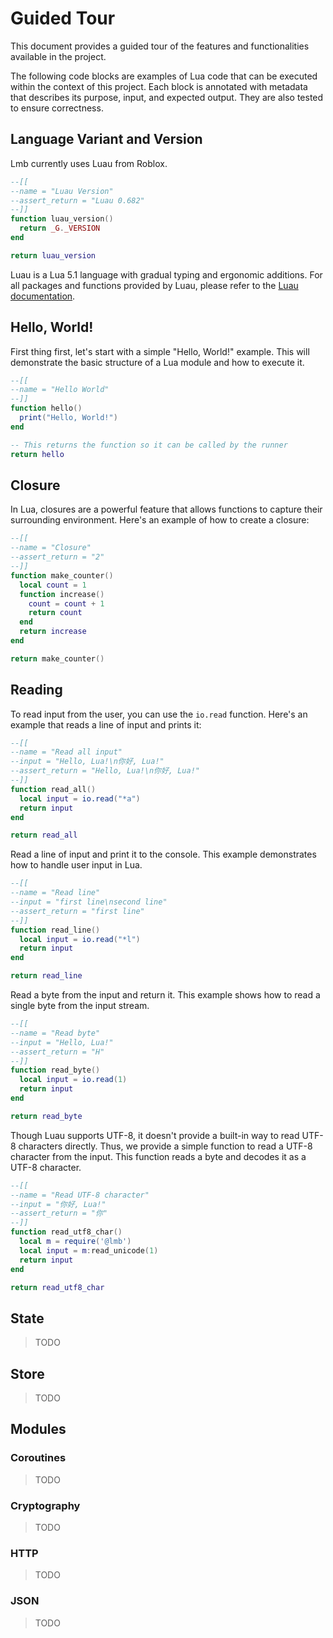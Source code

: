# Guided Tour

This document provides a guided tour of the features and functionalities available in the project.

The following code blocks are examples of Lua code that can be executed within the context of this project. Each block is annotated with metadata that describes its purpose, input, and expected output. They are also tested to ensure correctness.

## Language Variant and Version

Lmb currently uses Luau from Roblox.

```lua
--[[
--name = "Luau Version"
--assert_return = "Luau 0.682"
--]]
function luau_version()
  return _G._VERSION
end

return luau_version
```

Luau is a Lua 5.1 language with gradual typing and ergonomic additions. For all packages and functions provided by Luau, please refer to the [Luau documentation](https://luau-lang.org/library).

## Hello, World!

First thing first, let's start with a simple "Hello, World!" example. This will demonstrate the basic structure of a Lua module and how to execute it.

```lua
--[[
--name = "Hello World"
--]]
function hello()
  print("Hello, World!")
end

-- This returns the function so it can be called by the runner
return hello
```

## Closure

In Lua, closures are a powerful feature that allows functions to capture their surrounding environment. Here's an example of how to create a closure:

```lua
--[[
--name = "Closure"
--assert_return = "2"
--]]
function make_counter()
  local count = 1
  function increase()
    count = count + 1
    return count
  end
  return increase
end

return make_counter()
```

## Reading

To read input from the user, you can use the `io.read` function. Here's an example that reads a line of input and prints it:

```lua
--[[
--name = "Read all input"
--input = "Hello, Lua!\n你好, Lua!"
--assert_return = "Hello, Lua!\n你好, Lua!"
--]]
function read_all()
  local input = io.read("*a")
  return input
end

return read_all
```

Read a line of input and print it to the console. This example demonstrates how to handle user input in Lua.

```lua
--[[
--name = "Read line"
--input = "first line\nsecond line"
--assert_return = "first line"
--]]
function read_line()
  local input = io.read("*l")
  return input
end

return read_line
```

Read a byte from the input and return it. This example shows how to read a single byte from the input stream.

```lua
--[[
--name = "Read byte"
--input = "Hello, Lua!"
--assert_return = "H"
--]]
function read_byte()
  local input = io.read(1)
  return input
end

return read_byte
```

Though Luau supports UTF-8, it doesn't provide a built-in way to read UTF-8 characters directly. Thus, we provide a simple function to read a UTF-8 character from the input. This function reads a byte and decodes it as a UTF-8 character.

```lua
--[[
--name = "Read UTF-8 character"
--input = "你好, Lua!"
--assert_return = "你"
--]]
function read_utf8_char()
  local m = require('@lmb')
  local input = m:read_unicode(1)
  return input
end

return read_utf8_char
```

## State

> TODO

## Store

> TODO

## Modules

### Coroutines

> TODO

### Cryptography

> TODO

### HTTP

> TODO

### JSON

> TODO
